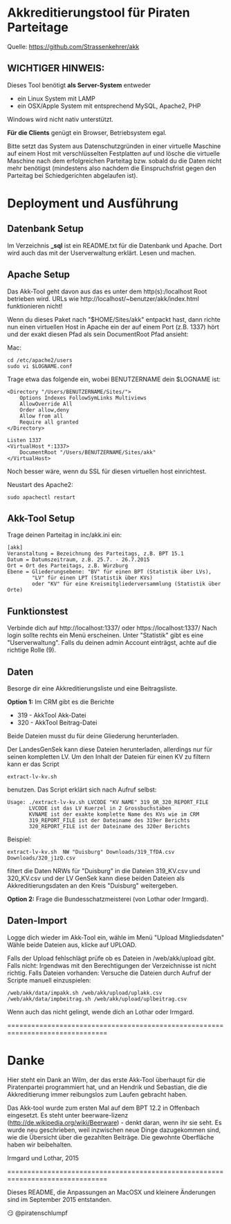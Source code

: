 Akkreditierungstool für Piraten Parteitage
==========================================

Quelle: https://github.com/Strassenkehrer/akk

WICHTIGER HINWEIS:
------------------
Dieses Tool benötigt **als Server-System** entweder

* ein Linux System mit LAMP
* ein OSX/Apple System mit entsprechend MySQL, Apache2, PHP

Windows wird nicht nativ unterstützt.

**Für die Clients** genügt ein Browser, Betriebsystem egal.

Bitte setzt das System aus Datenschutzgründen in einer virtuelle Maschine auf 
einem Host mit verschlüsselten Festplatten auf und lösche die virtuelle 
Maschine nach dem erfolgreichen Parteitag bzw. sobald du die Daten nicht mehr 
benötigst  (mindestens also nachdem die Einspruchsfrist gegen den Parteitag bei 
Schiedgerichten abgelaufen ist).

Deployment und Ausführung
=========================

Datenbank Setup
---------------
Im Verzeichnis **_sql** ist ein README.txt für die Datenbank und Apache.
Dort wird auch das mit der Userverwaltung erklärt.
Lesen und machen.

Apache Setup
------------
Das Akk-Tool geht davon aus das es unter dem http(s):/localhost Root
betrieben wird. URLs wie http://localhost/~benutzer/akk/index.html
funktionieren nicht!
   
Wenn du dieses Paket nach "$HOME/Sites/akk" entpackt hast, dann 
richte nun einen virtuellen Host in Apache ein der auf einem Port
(z.B. 1337) hört und der exakt diesen Pfad als sein DocumentRoot
Pfad ansieht:
   
Mac:
```
cd /etc/apache2/users
sudo vi $LOGNAME.conf
```
Trage etwa das folgende ein, wobei BENUTZERNAME dein $LOGNAME ist:

```
<Directory "/Users/BENUTZERNAME/Sites/">
	Options Indexes FollowSymLinks Multiviews
	AllowOverride All
	Order allow,deny
	Allow from all
	Require all granted
</Directory>

Listen 1337
<VirtualHost *:1337>
	DocumentRoot "/Users/BENUTZERNAME/Sites/akk"
</VirtualHost>
```

Noch besser wäre, wenn du SSL für diesen virtuellen host einrichtest.
   
Neustart des Apache2: 
```
sudo apachectl restart
```

Akk-Tool Setup
--------------
Trage deinen Parteitag in inc/akk.ini ein:

```
[akk]
Veranstaltung = Bezeichnung des Parteitags, z.B. BPT 15.1
Datum = Datumszeitraum, z.B. 25.7. - 26.7.2015
Ort = Ort des Parteitags, z.B. Würzburg
Ebene = Gliederungsebene: "BV" für einen BPT (Statistik über LVs),
		"LV" für einen LPT (Statistik über KVs)
		oder "KV" für eine Kreismitgliederversammlung (Statistik über Orte)
```

Funktionstest
-------------
Verbinde dich auf http://localhost:1337/ oder https://localhost:1337/
Nach login sollte rechts ein Menü erscheinen.
Unter "Statistik" gibt es eine "Userverwaltung".
Falls du deinen admin Account einträgst, achte auf die richtige Rolle (9).

Daten
-----
Besorge dir eine Akkreditierungsliste und eine Beitragsliste.

**Option 1:** Im CRM gibt es die Berichte
   
* 319 - AkkTool Akk-Datei
* 320 - AkkTool Beitrag-Datei
     
Beide Dateien musst du für deine Gliederung herunterladen.

Der LandesGenSek kann diese Dateien herunterladen, allerdings nur für seinen
kompletten LV. Um den Inhalt der Dateien für einen KV zu filtern kann er 
das Script
```
extract-lv-kv.sh
```
benutzen. Das Script erklärt sich nach Aufruf selbst:
```
Usage: ./extract-lv-kv.sh LVCODE "KV NAME" 319_OR_320_REPORT_FILE
       LVCODE ist das LV Kuerzel in 2 Grossbuchstaben
       KVNAME ist der exakte komplette Name des KVs wie im CRM
       319_REPORT_FILE ist der Dateiname des 319er Berichts
       320_REPORT_FILE ist der Dateiname des 320er Berichts
```
Beispiel:
```
extract-lv-kv.sh  NW "Duisburg" Downloads/319_TfDA.csv Downloads/320_j1zQ.csv
```
filtert die Daten NRWs für "Duisburg" in die Dateien 319_KV.csv und 320_KV.csv
und der LV GenSek kann diese beiden Dateien als Akkreditierungsdaten an den 
Kreis "Duisburg" weitergeben.

**Option 2:** Frage die Bundesschatzmeisterei (von Lothar oder Irmgard).
   
Daten-Import
------------
Logge dich wieder im Akk-Tool ein, wähle im Menü "Upload Mitgliedsdaten"
Wähle beide Dateien aus, klicke auf UPLOAD.

Falls der Upload fehlschlägt prüfe ob es Dateien in /web/akk/upload gibt.
Falls nicht: Irgendwas mit den Berechtigungen der Verzeichnisse ist nicht
             richtig.
Falls Dateien vorhanden: Versuche die Dateien durch Aufruf der Scripte manuell 
einzuspielen:
```
/web/akk/data/impakk.sh /web/akk/upload/uplakk.csv
/web/akk/data/impbeitrag.sh /web/akk/upload/uplbeitrag.csv
```
Wenn auch das nicht gelingt, wende dich an Lothar oder Irmgard.

===============================================================================

Danke
=====
Hier steht ein Dank an Wilm, der das erste Akk-Tool überhaupt für die 
Piratenpartei programmiert hat, und an Hendrik und Sebastian, die die 
Akkreditierung immer reibungslos zum Laufen gebracht haben.

Das Akk-tool wurde zum ersten Mal auf dem BPT 12.2 in Offenbach eingesetzt.
Es steht unter beerware-lizenz (http://de.wikipedia.org/wiki/Beerware) - denkt 
daran, wenn ihr sie seht. Es wurde neu geschrieben, weil inzwischen neue Dinge 
dazugekommen sind, wie die Übersicht über die gezahlten Beiträge. Die gewohnte 
Oberfläche haben wir beibehalten.

Irmgard und Lothar, 2015

===============================================================================

Dieses README, die Anpassungen an MacOSX und kleinere Änderungen sind 
im September 2015 entstanden.

:smirk: @piratenschlumpf
